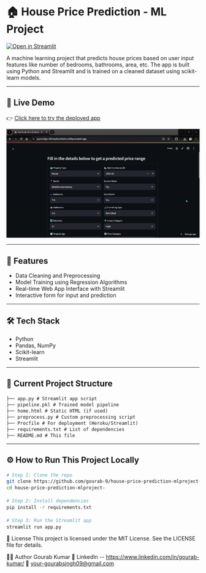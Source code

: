 # 🏠 House Price Prediction - ML Project

[![Open in Streamlit](https://static.streamlit.io/badges/streamlit_badge_black_white.svg)](https://apptrial2py-4d3txqs8sw2tlvp5uod65q.streamlit.app/)

A machine learning project that predicts house prices based on user input features like number of bedrooms, bathrooms, area, etc. The app is built using Python and Streamlit and is trained on a cleaned dataset using scikit-learn models.

---

## 🚀 Live Demo

👉 [Click here to try the deployed app](https://apptrial2py-4d3txqs8sw2tlvp5uod65q.streamlit.app/)

![App Demo](projectgif.gif) <!-- Replace this with your actual GIF -->

---

## 🧠 Features

- Data Cleaning and Preprocessing
- Model Training using Regression Algorithms
- Real-time Web App Interface with Streamlit
- Interactive form for input and prediction

---

## 🛠️ Tech Stack

- Python
- Pandas, NumPy
- Scikit-learn
- Streamlit

---

## 📁 Current Project Structure
```text
├── app.py # Streamlit app script
├── pipeline.pkl # Trained model pipeline
├── home.html # Static HTML (if used)
├── preprocess.py # Custom preprocessing script
├── Procfile # For deployment (Heroku/Streamlit)
├── requirements.txt # List of dependencies
├── README.md # This file
```


---

## ⚙️ How to Run This Project Locally

```bash
# Step 1: Clone the repo
git clone https://github.com/gourab-9/house-price-prediction-mlproject-.git
cd house-price-prediction-mlproject-

# Step 2: Install dependencies
pip install -r requirements.txt

# Step 3: Run the Streamlit app
streamlit run app.py
```

📜 License
This project is licensed under the MIT License. See the LICENSE file for details.


👨‍💻 Author
Gourab Kumar
🔗 LinkedIn -- https://www.linkedin.com/in/gourab-kumar/
📧 your-gourabsingh09@gmail.com

